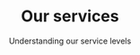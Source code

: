 ---
layout: partners/our-services
permalink: /partners/our-services/
title: >- 
    # Our services
subtitle: >-
    ## Understanding our service levels
subsection: >-
    Login.gov provides two service levels for partners: self-asserted identity and authentication (IAL1/AAL2) and Identity proofing and authentication (IAL2/AAL2).
authentication_vs_authorization: >-
    #### Authorization vs. authentication


    Authentication answers the question "who are you?" or "are you someone that I (the system) know?", while authorization answers the question "what are you (the user) allowed to do?".


    Login.gov does not provide authorization. At this time, Login.gov supports authentication and identity proofing capabilities. 
---
